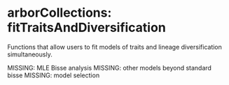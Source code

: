 # arborCollections: fitTraitsAndDiversification

Functions that allow users to fit models of traits and lineage diversification simultaneously.

MISSING: MLE Bisse analysis
MISSING: other models beyond standard bisse
MISSING: model selection
